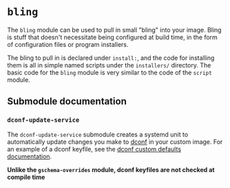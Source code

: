 # `bling`

The `bling` module can be used to pull in small "bling" into your image. Bling is stuff that doesn't necessitate being configured at build time, in the form of configuration files or program installers.

The bling to pull in is declared under `install:`, and the code for installing them is all in simple named scripts under the `installers/` directory. The basic code for the `bling` module is very similar to the code of the `script` module.

## Submodule documentation

### `dconf-update-service`

The `dconf-update-service` submodule creates a systemd unit to automatically update changes you make to [dconf](https://wiki.gnome.org/Projects/dconf) in your custom image. For an example of a dconf keyfile, see the [dconf custom defaults documentation](https://help.gnome.org/admin/system-admin-guide/stable/dconf-custom-defaults.html.en).

**Unlike the `gschema-overrides` module, dconf keyfiles are not checked at compile time**
